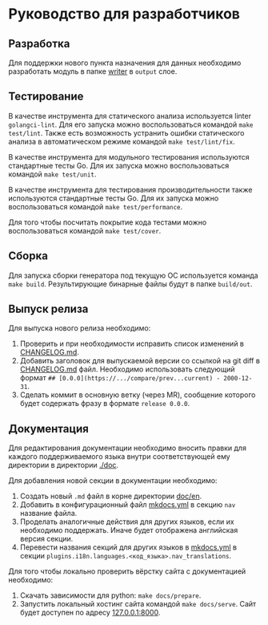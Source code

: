 # Руководство для разработчиков

## Разработка

Для поддержки нового пункта назначения для данных необходимо разработать модуль
в папке [writer](../../internal/generator/output/general/writer) в `output` слое.

## Тестирование

В качестве инструмента для статического анализа используется linter `golangci-lint`.
Для его запуска можно воспользоваться командой `make test/lint`.
Также есть возможность устранить ошибки статического анализа в автоматическом режиме командой `make test/lint/fix`.

В качестве инструмента для модульного тестирования используются стандартные тесты Go.
Для их запуска можно воспользоваться командой `make test/unit`.

В качестве инструмента для тестирования производительности также используются стандартные тесты Go.
Для их запуска можно воспользоваться командой `make test/performance`.

Для того чтобы посчитать покрытие кода тестами можно воспользоваться командой `make test/cover`.

## Сборка

Для запуска сборки генератора под текущую ОС используется команда `make build`.
Результирующие бинарные файлы будут в папке `build/out`.

## Выпуск релиза

Для выпуска нового релиза необходимо:

1. Проверить и при необходимости исправить список изменений в [CHANGELOG.md](../../CHANGELOG.md).
2. Добавить заголовок для выпускаемой версии со ссылкой на git diff в [CHANGELOG.md](../../CHANGELOG.md) файл.
   Необходимо использовать следующий формат `## [0.0.0](https://.../compare/prev...current) - 2000-12-31`.
3. Сделать коммит в основную ветку (через MR), сообщение которого будет содержать фразу в формате `release 0.0.0`.

## Документация

Для редактирования документации необходимо вносить правки для каждого поддерживаемого языка
внутри соответствующей ему директории в директории [./doc](../../doc).

Для добавления новой секции в документации необходимо:

1. Создать новый `.md` файл в корне директории [doc/en](../../doc/en).
2. Добавить в конфигурационный файл [mkdocs.yml](../../mkdocs.yml) в секцию `nav` название файла.
3. Проделать аналогичные действия для других языков, если их необходимо поддержать.
Иначе будет отображена английская версия секции.
4. Перевести названия секций для других языков в [mkdocs.yml](../../mkdocs.yml) в секции
`plugins.i18n.languages.<код_языка>.nav_translations`.

Для того чтобы локально проверить вёрстку сайта с документацией необходимо:

1. Скачать зависимости для python: `make docs/prepare`.
2. Запустить локальный хостинг сайта командой `make docs/serve`.
Сайт будет доступен по адресу [127.0.0.1:8000](http://127.0.0.1:8000).
